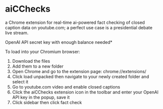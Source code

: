 # aiCChecks
a Chrome extension for real-time ai-powered fact checking of closed caption data on youtube.com; a perfect use case is a presidential debate live stream. 

OpenAI API secret key with enough balance needed*

To load into your Chromium browser:
1. Download the files
2. Add them to a new folder
3. Open Chrome and go to the extension page: chrome://extensions/
4. Click load unpacked then navigate to your newly created folder and select it 
5. Go to youtube.com video and enable closed captions
6. Click the aiCChecks extension icon in the toolbar and enter your OpenAI API key in the popup, save it
7. Click sidebar then click fact check
